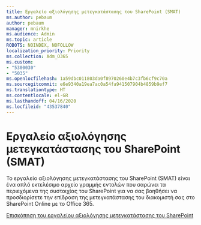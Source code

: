```yaml
---
title: Εργαλείο αξιολόγησης μετεγκατάστασης του SharePoint (SMAT)
ms.author: pebaum
author: pebaum
manager: mnirkhe
ms.audience: Admin
ms.topic: article
ROBOTS: NOINDEX, NOFOLLOW
localization_priority: Priority
ms.collection: Adm_O365
ms.custom:
- "5300030"
- "5035"
ms.openlocfilehash: 1a59dbc011803da0f8970260e4b7c3fb6cf9c70a
ms.sourcegitcommit: e6e9340a19ea7ac0a54fa941507904b4859b9ef7
ms.translationtype: HT
ms.contentlocale: el-GR
ms.lasthandoff: 04/16/2020
ms.locfileid: "43537840"
---
```

# <a name="sharepoint-migration-assessment-tool-smat"></a>Εργαλείο αξιολόγησης μετεγκατάστασης του SharePoint (SMAT)

Το εργαλείο αξιολόγησης μετεγκατάστασης του SharePoint (SMAT) είναι ένα απλό εκτελέσιμο αρχείο γραμμής εντολών που σαρώνει τα περιεχόμενα της συστοιχίας του SharePoint για να σας βοηθήσει να προσδιορίσετε την επίδραση της μετεγκατάστασης του διακομιστή σας στο SharePoint Online με το Office 365.

[Επισκόπηση του εργαλείου αξιολόγησης μετεγκατάστασης του SharePoint](https://docs.microsoft.com/sharepointmigration/overview-of-the-sharepoint-migration-assessment-tool)
